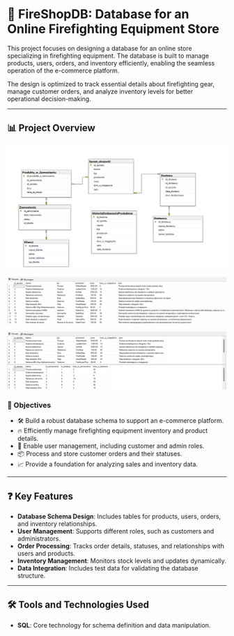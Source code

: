 # 🧯 FireShopDB: Database for an Online Firefighting Equipment Store

This project focuses on designing a database for an online store specializing in firefighting equipment. The database is built to manage products, users, orders, and inventory efficiently, enabling the seamless operation of the e-commerce platform. 

The design is optimized to track essential details about firefighting gear, manage customer orders, and analyze inventory levels for better operational decision-making.

---

## 📊 Project Overview

![Dashboard](https://github.com/PatrykPaul/FireShopDB/blob/main/img/diagram.png)


![Dashboard](https://github.com/PatrykPaul/FireShopDB/blob/main/img/select.png)


![Dashboard](https://github.com/PatrykPaul/FireShopDB/blob/main/img/views.png)

### 🎯 Objectives
- 🛠️ Build a robust database schema to support an e-commerce platform.
- 🔥 Efficiently manage firefighting equipment inventory and product details.
- 👤 Enable user management, including customer and admin roles.
- 📦 Process and store customer orders and their statuses.
- 📈 Provide a foundation for analyzing sales and inventory data.

---

## ❓ Key Features
- **Database Schema Design**: Includes tables for products, users, orders, and inventory relationships.
- **User Management**: Supports different roles, such as customers and administrators.
- **Order Processing**: Tracks order details, statuses, and relationships with users and products.
- **Inventory Management**: Monitors stock levels and updates dynamically.
- **Data Integration**: Includes test data for validating the database structure.

---

## 🛠️ Tools and Technologies Used
- **SQL**: Core technology for schema definition and data manipulation.
